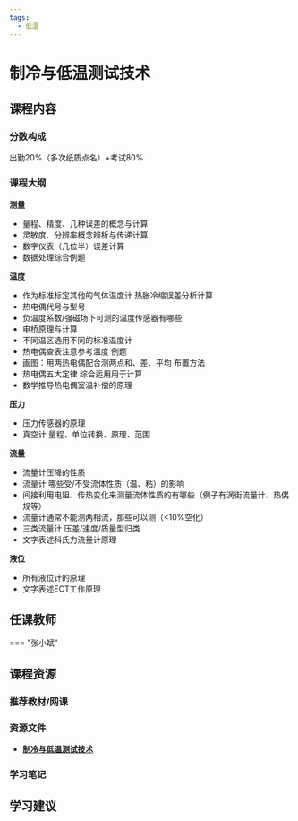 ```yaml
---
tags:
  - 低温
---
```


# 制冷与低温测试技术

## 课程内容

### 分数构成

出勤20%（多次纸质点名）+考试80%

### 课程大纲

**测量**

- 量程、精度、几种误差的概念与计算
- 灵敏度、分辨率概念辨析与传递计算
- 数字仪表（几位半）误差计算
- 数据处理综合例题

**温度**

- 作为标准标定其他的气体温度计 热胀冷缩误差分析计算
- 热电偶代号与型号
- 负温度系数/强磁场下可测的温度传感器有哪些
- 电桥原理与计算
- 不同温区选用不同的标准温度计
- 热电偶查表注意参考温度 例题
- 画图：用两热电偶配合测两点和、差、平均 布置方法
- 热电偶五大定律 综合运用用于计算
- 数学推导热电偶室温补偿的原理

**压力**

- 压力传感器的原理
- 真空计 量程、单位转换、原理、范围

**流量**

- 流量计压降的性质
- 流量计 哪些受/不受流体性质（温、粘）的影响
- 间接利用电阻、传热变化来测量流体性质的有哪些（例子有涡街流量计、热偶规等）
- 流量计通常不能测两相流，那些可以测（<10%空化）
- 三类流量计 压差/速度/质量型归类
- 文字表述科氏力流量计原理

**液位**

- 所有液位计的原理
- 文字表述ECT工作原理


## 任课教师

=== "张小斌"

## 课程资源

### 推荐教材/网课

### 资源文件

- [**制冷与低温测试技术**](https://pan.baidu.com/s/1cM1cQuzUcLEG7jY13rBoRg?pwd=zbc8) 

### 学习笔记

## 学习建议







